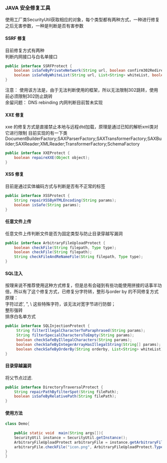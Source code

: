 ### JAVA 安全修复工具


使用工厂类SecurityUtil获取相应的对象，每个类型都有两种方式，一种进行修复之后无害参数，一种是判断是否有害参数

#### SSRF 修复
目前修复方式有两种 <br>
判断内网接口与白名单接口<br>
```java
public interface SSRFProtect {
    boolean isSafeByPrivateNetwork(String url, boolean confirm302RedirectClose);
    boolean isSafeByWhiteList(String url, List<String> whiteList, boolean confirm302RedirectClose);
}
```
<font face="red">注意：</font> 使用该方法是，由于无法判断使用的框架，所以无法限制302跳转，使用前必须限制302防止跳转 <br>
<font face="red">余留问题：</font> DNS rebinding 内网判断目前暂未实现 <br>

#### XXE 修复
xxe 的修复方式是直接禁止本地与远程dtd加载，原理是通过已知的解析xml类对它进行限制
目前实现的有一下类<br>
DocumentBuilderFactory;SAXParserFactory;SAXTransformerFactory;SAXBuilder;SAXReader;XMLReader;TransformerFactory;SchemaFactory

```java
public interface XXEProtect {
    boolean repaireXXE(Object object);
}
```


#### XSS 修复
目前是通过实体编码方式与判断是否有不正常的标签
```java
public interface XSSProtect {
    String repairXSSByHTMLEncoding(String params);
    boolean isSafe(String params);
}
```

#### 任意文件上传
任意文件上传判断文件是否为固定类型与防止目录穿越写漏洞

```java
public interface ArbitraryFileUploadProtect { 
    boolean checkFile(String filepath, Type type);
    boolean checkFile(String filepath);
    String checkFileAndReNameFile(String filepath, Type type);
}
```

#### SQL注入
按理来说不推荐使用这种方式修复，但是总有会碰到有些功能使用拼接的话事半功倍，所以有了这个修复方式，已修复分字符转，整形与order by 的不同修复方式
<br>原理：<br>
字符过滤', ", \ 这些特殊字符，该无法对宽字节进行防御；<br>
整形强转<br>
排序白名单方式<br>

```java
public interface SQLInjectionProtect {
     String filterIllegalCharacterToParaphrased(String params);
     String filterSpecialCharactersToEmpty(String params);
     boolean checkSafeByIllegalCharacters(String params);
     boolean checkSafeByIntegerArrayHasIllegalString(String[] params);
     boolean checkSafeByOrderBy(String orderby, List<String> whiteList);
}
```

#### 目录穿越漏洞
将父节点过滤. 
```java
public interface DirectoryTraversalProtect {
    String repairPathByfilterSpot(String filePath);
    boolean isSafeByRelativePath(String filePath);
}
```

#### 使用方法
```java
class Demo{
    
    public static void  main(String args[]){
    SecurityUtil instance = SecurityUtil.getInstance();
    ArbitraryFileUploadProtect arbitraryFile = instance.getArbitraryFile();
    arbitraryFile.checkFile("icon.png", ArbitraryFileUploadProtect.Type.IMAGE);
}
}
```